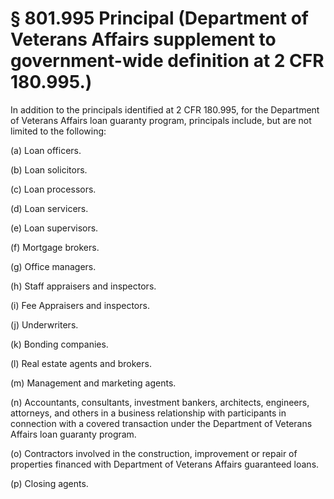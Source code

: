 # § 801.995   Principal (Department of Veterans Affairs supplement to government-wide definition at 2 CFR 180.995.)

In addition to the principals identified at 2 CFR 180.995, for the Department of Veterans Affairs loan guaranty program, principals include, but are not limited to the following:


(a) Loan officers.


(b) Loan solicitors.


(c) Loan processors.


(d) Loan servicers.


(e) Loan supervisors.


(f) Mortgage brokers.


(g) Office managers.


(h) Staff appraisers and inspectors.


(i) Fee Appraisers and inspectors.


(j) Underwriters.


(k) Bonding companies.


(l) Real estate agents and brokers.


(m) Management and marketing agents.


(n) Accountants, consultants, investment bankers, architects, engineers, attorneys, and others in a business relationship with participants in connection with a covered transaction under the Department of Veterans Affairs loan guaranty program.


(o) Contractors involved in the construction, improvement or repair of properties financed with Department of Veterans Affairs guaranteed loans.


(p) Closing agents.




